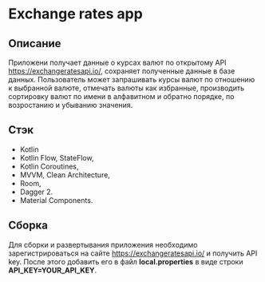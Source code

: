 # Exchange rates app

## Описание
Приложени получает данные о курсах валют по открытому API https://exchangeratesapi.io/, сохраняет полученные данные в базе данных. Пользователь может запрашивать курсы валют по отношению к выбранной валюте, отмечать валюты как избранные, производить сортировку валют по имени в алфавитном и обратно порядке, по возростанию и убыванию значения.

## Стэк

- Kotlin
- Kotlin Flow, StateFlow,
- Kotlin Coroutines,
- MVVM, Clean Architecture,
- Room,
- Dagger 2.
- Material Components.

## Сборка

Для сборки и развертывания приложения необходимо зарегистрироваться на сайте https://exchangeratesapi.io/ и получить API key. После этого добавить его в файл **local.properties** в виде строки **API_KEY=YOUR_API_KEY**.

